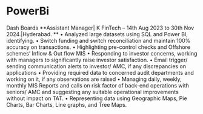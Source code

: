 # PowerBi
Dash Boards
**Assistant Manager| K FinTech – 14th Aug 2023 to 30th Nov 2024.|Hyderabad.  **
•	Analyzed large datasets using SQL and Power BI, identifying.
•	Switch funding and switch reconciliation and maintain 100% accuracy on transactions.
•	Highlighting pre-control checks and Offshore schemes’ Inflow & Out flow MIS
•	Responding to investor concerns, working with managers to significantly raise investor satisfaction.
•	Email trigger/ sending communication alerts to investor/ AMC, if any discrepancies on applications
•	Providing required data to concerned audit departments and working on it, if any observations are raised
•	Managing daily, weekly, monthly MIS Reports and calls on risk factor of back-end operations with seniors/ AMC and suggesting any suitable operational improvements without impact on TAT.
•	Representing data using Geographic Maps, Pie Charts, Bar Charts, Line graphs, and Tree Maps.
